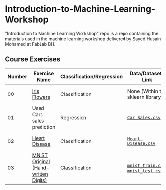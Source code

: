 # Introduction-to-Machine-Learning-Workshop
"Introduction to Machine Learning Workshop" repo is a repo containing the materials used in the machine learning workshop delivered by Sayed Husain Mohamed at FabLab BH.

## Course Exercises

| Number | Exercise Name | Classification/Regression | Data/Datasets Link | Solution |
| ----- |  ----- |  ----- |  ----- |  ----- |
| 00 | [Iris Flowers](https://en.wikipedia.org/wiki/Iris_flower_data_set) | Classification | None (Within the sklearn library) | [Iris Flowers Solution](https://github.com/Sayed-Husain/Introduction-to-Machine-Learning-Workshop/blob/main/Notebooks/Iris%20Flowers.ipynb) |
| 01 | Used Cars sales prediction | Regression | [`Car Sales.csv`](https://raw.githubusercontent.com/Sayed-Husain/Introduction-to-Machine-Learning-Workshop/main/Data/Car%20Sales.csv) | [Car Sales Solution](https://github.com/Sayed-Husain/Introduction-to-Machine-Learning-Workshop/blob/main/Notebooks/Car%20Sales.ipynb) |
| 02 | [Heart Disease](https://www.kaggle.com/datasets/johnsmith88/heart-disease-dataset) | Classification | [`Heart Disease.csv`](https://raw.githubusercontent.com/Sayed-Husain/Introduction-to-Machine-Learning-Workshop/main/Data/Heart%20disease.csv) | [Heart Disease Solution]() |
| 03 | [MNIST Original (Hand-written Digits)](https://en.wikipedia.org/wiki/MNIST_database) | Classification | [`mnist_train.csv`](https://raw.githubusercontent.com/Sayed-Husain/Introduction-to-Machine-Learning-Workshop/main/Data/Heart%20disease.csv`), [`mnist_test.csv`](https://raw.githubusercontent.com/Sayed-Husain/Introduction-to-Machine-Learning-Workshop/main/Data/mnist_test.csv)| [MNIST Solution](https://github.com/Sayed-Husain/Introduction-to-Machine-Learning-Workshop/blob/main/Notebooks/MNIST.ipynb) |

